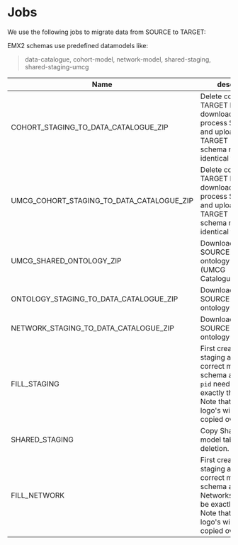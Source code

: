 # Jobs

We use the following jobs to migrate data from SOURCE to TARGET:

EMX2 schemas use predefined datamodels like:
> data-catalogue, cohort-model, network-model, shared-staging, shared-staging-umcg

| Name        | description | SOURCE | TARGET |
| ----------- | ----------- | ------ | ------ |
| COHORT_STAGING_TO_DATA_CATALOGUE_ZIP | Delete cohort on the TARGET by  <code>pid</code>, download and process SOURCE zip and upload to TARGET (make sure schema name is identical to <code>pid</code>)| CohortStaging | Catalogue |
| UMCG_COHORT_STAGING_TO_DATA_CATALOGUE_ZIP | Delete cohort on the TARGET by  <code>pid</code>, download and process SOURCE zip and upload to TARGET (make sure schema name is identical to <code>pid</code>) | UMCG CohortStaging | UMCG Catalogue |
| UMCG_SHARED_ONTOLOGY_ZIP | Download zip from SOURCE and upload ontology to TARGET (UMCG CatalogueOntologies) | UMCG SharedStaging | UMCG CatalogueOntologies |
| ONTOLOGY_STAGING_TO_DATA_CATALOGUE_ZIP | Download zip from SOURCE and upload ontology to TARGET  | CatalogueOntologies | CatalogueOntologies |
| NETWORK_STAGING_TO_DATA_CATALOGUE_ZIP | Download zip from SOURCE and upload ontology to TARGET | NetworkStaging | Catalogue |
| FILL_STAGING | First create cohort staging area with the correct model, the schema and Cohorts <code>pid</code> need to be exactly the same.  Note that files like logo's will not be copied over!| Catalogue | CohortStaging |
| SHARED_STAGING | Copy SharedStaging model tables, no deletion.| SharedStaging | Catalogue |
| FILL_NETWORK | First create network staging area with the correct model, the schema and Networks <code>pid</code> need to be exactly the same.  Note that files like logo's will not be copied over! | Catalogue | NetworkStaging |
